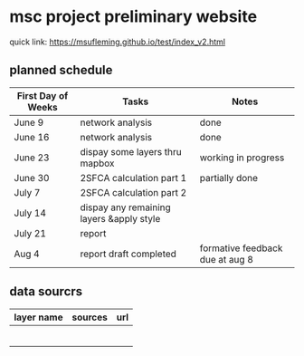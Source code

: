 # msc project preliminary website
quick link: https://msufleming.github.io/test/index_v2.html

## planned schedule
| First Day of Weeks |   Tasks   |       Notes      |
|--------------------|-----------|------------------|
|    June 9     |  network analysis |      done            |
|    June 16    | network analysis |      done            |
|     June 23    | dispay some layers thru mapbox  |    working in progress   |
|     June 30    |   2SFCA  calculation part 1   |partially done      |
|       July 7    |     2SFCA  calculation part 2      |                  |
|     July 14  |    dispay any remaining layers &apply style      |                  |
| July 21| report |  |
| Aug 4| report draft completed|formative feedback due at aug 8|

## data sourcrs
| layer name |  sources  |   url   |
|------------|-----------|---------|
|            |           |         |
|            |           |         |
|            |           |         |
|            |           |         |
|            |           |         |
|            |           |         |
